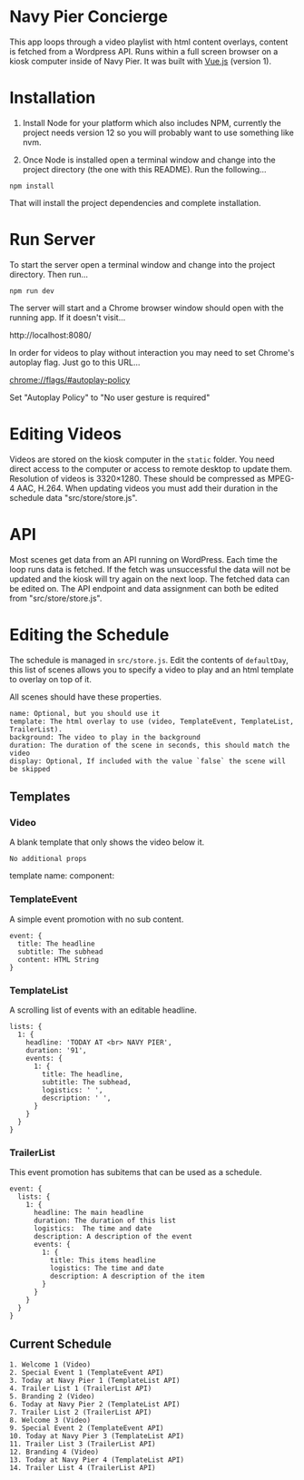 
# Navy Pier Concierge

This app loops through a video playlist with html content overlays, content is fetched from a Wordpress API. Runs within a full screen browser on a kiosk computer inside of Navy Pier. It was built with [Vue.js](https://vuejs.org/) (version 1).

# Installation

1. Install Node for your platform which also includes NPM, currently the project needs version 12 so you will probably want to use something like nvm.

2. Once Node is installed open a terminal window and change
into the project directory (the one with this README). Run the
following...

`npm install`

That will install the project dependencies and complete installation.


# Run Server

To start the server open a terminal window and change into the project
directory. Then run...

`npm run dev`

The server will start and a Chrome browser window should open with the running
app. If it doesn't visit...

http://localhost:8080/

In order for videos to play without interaction you may need to set Chrome's
autoplay flag. Just go to this URL...

[chrome://flags/#autoplay-policy](chrome://flags/#autoplay-policy)

Set "Autoplay Policy" to "No user gesture is required"

# Editing Videos
Videos are stored on the kiosk computer in the  `static` folder. You need direct access to the computer or access to remote desktop to update them. Resolution of videos is 3320×1280. These should be compressed as MPEG-4 AAC, H.264. When updating videos you must add their duration in the schedule data "src/store/store.js".

# API
Most scenes get data from an API running on WordPress. Each time the loop runs data is fetched. If the fetch was unsuccessful the data will not be updated and the kiosk will try again on the next loop. The fetched data can be edited on. The API endpoint and data assignment can both be edited from "src/store/store.js".
# Editing the Schedule
The schedule is managed in `src/store.js`. Edit the contents of `defaultDay`, this list of scenes allows you to specify a video to play and an html template to overlay on top of it.

All scenes should have these properties.
```
name: Optional, but you should use it
template: The html overlay to use (video, TemplateEvent, TemplateList, TrailerList).
background: The video to play in the background
duration: The duration of the scene in seconds, this should match the video
display: Optional, If included with the value `false` the scene will be skipped
```
## Templates

### Video
A blank template that only shows the video below it.

```
No additional props
```
template name: 
component: 

### TemplateEvent
A simple event promotion with no sub content.
```
event: {
  title: The headline
  subtitle: The subhead
  content: HTML String
}
```
### TemplateList
A scrolling list of events with an editable headline.
```
lists: {
  1: {
    headline: 'TODAY AT <br> NAVY PIER',
    duration: '91',
    events: {
      1: {
        title: The headline,
        subtitle: The subhead,
        logistics: ' ',
        description: ' ',
      }
    }
  }
}
```
### TrailerList
This event promotion has subitems that can be used as a schedule.
```
event: {
  lists: {
    1: {
      headline: The main headline
      duration: The duration of this list
      logistics:  The time and date
      description: A description of the event
      events: {
        1: {
          title: This items headline
          logistics: The time and date
          description: A description of the item
        }
      }
    }
  }
}
```
## Current Schedule
```
1. Welcome 1 (Video)
2. Special Event 1 (TemplateEvent API)
3. Today at Navy Pier 1 (TemplateList API)
4. Trailer List 1 (TrailerList API)
5. Branding 2 (Video)
6. Today at Navy Pier 2 (TemplateList API)
7. Trailer List 2 (TrailerList API)
8. Welcome 3 (Video)
9. Special Event 2 (TemplateEvent API)
10. Today at Navy Pier 3 (TemplateList API)
11. Trailer List 3 (TrailerList API)
12. Branding 4 (Video)
13. Today at Navy Pier 4 (TemplateList API)
14. Trailer List 4 (TrailerList API)
```
